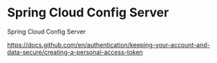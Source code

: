 # Spring Cloud Config Server
Spring Cloud Config Server

https://docs.github.com/en/authentication/keeping-your-account-and-data-secure/creating-a-personal-access-token